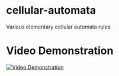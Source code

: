 # cellular-automata
Various elementary cellular automata rules


# Video Demonstration
[![Video Demonstration](https://img.youtube.com/vi/jGC8H-OkqJU/0.jpg)](https://www.youtube.com/watch?v=jGC8H-OkqJU)
